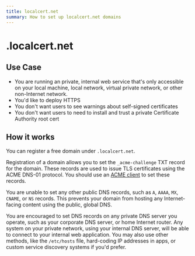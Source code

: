 ```yaml
---
title: localcert.net
summary: How to set up localcert.net domains
---
```


# .localcert.net

## Use Case

* You are running an private, internal web service that's only accessible on your local machine, local network, virtual private network, or other non-Internet network.
* You'd like to deploy HTTPS
* You don't want users to see warnings about self-signed certificates
* You don't want users to need to install and trust a private Certificate Authority root cert

## How it works

You can register a free domain under `.localcert.net`.

Registration of a domain allows you to set the `_acme-challenge` TXT record for the domain.
These records are used to issue TLS certificates using the ACME DNS-01 protocol.
You should use an [ACME client](/acme-clients/) to set these records.

You are unable to set any other public DNS records, such as `A`, `AAAA`, `MX`, `CNAME`, or `NS` records.
This prevents your domain from hosting any Internet-facing content using the public, global DNS.

You are encouraged to set DNS records on any private DNS server you operate, such as your corporate DNS server, or home Internet router.
Any system on your private network, using your internal DNS server, will be able to connect to your internal web application.
You may also use other methods, like the `/etc/hosts` file, hard-coding IP addresses in apps, or custom service discovery systems if you'd prefer.

